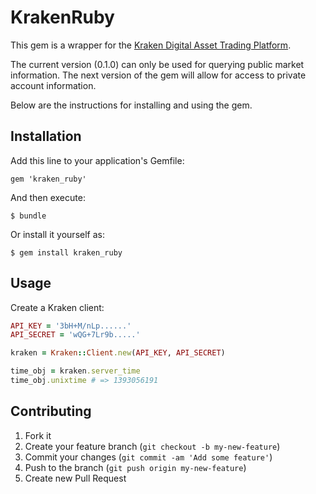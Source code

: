 # KrakenRuby

This gem is a wrapper for the [Kraken Digital Asset Trading Platform](https://www.kraken.com). 

The current version (0.1.0) can only be used for querying public market information. The next version of the gem will allow for access to private account information.

Below are the instructions for installing and using the gem.

## Installation

Add this line to your application's Gemfile:

    gem 'kraken_ruby'

And then execute:

    $ bundle

Or install it yourself as:

    $ gem install kraken_ruby

## Usage

Create a Kraken client:

```ruby
API_KEY = '3bH+M/nLp......'
API_SECRET = 'wQG+7Lr9b.....'

kraken = Kraken::Client.new(API_KEY, API_SECRET)

time_obj = kraken.server_time
time_obj.unixtime # => 1393056191
```

## Contributing

1. Fork it
2. Create your feature branch (`git checkout -b my-new-feature`)
3. Commit your changes (`git commit -am 'Add some feature'`)
4. Push to the branch (`git push origin my-new-feature`)
5. Create new Pull Request
